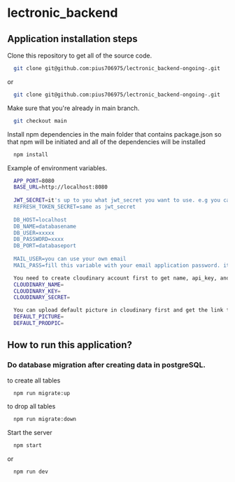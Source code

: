 # lectronic_backend

## Application installation steps
Clone this repository to get all of the source code.
```bash
  git clone git@github.com:pius706975/lectronic_backend-ongoing-.git
```
or
```bash
  git clone git@github.com:pius706975/lectronic_backend-ongoing-.git
```

Make sure that you're already in main branch.
``` bash
  git checkout main
```

Install npm dependencies in the main folder that contains package.json so that npm will be initiated and all of the dependencies will be installed
``` bash
  npm install
```

Example of environment variables.
``` bash
  APP_PORT=8080   
  BASE_URL=http://localhost:8080
  
  JWT_SECRET=it's up to you what jwt_secret you want to use. e.g you can use "thisissecrect".
  REFRESH_TOKEN_SECRET=same as jwt_secret
  
  DB_HOST=localhost
  DB_NAME=databasename
  DB_USER=xxxxx
  DB_PASSWORD=xxxx
  DB_PORT=databaseport
  
  MAIL_USER=you can use your own email
  MAIL_PASS=fill this variable with your email application password. it's provided if you use gmail.

  You need to create cloudinary account first to get name, api_key, and api_secret
  CLOUDINARY_NAME=
  CLOUDINARY_KEY=
  CLOUDINARY_SECRET=

  You can upload default picture in cloudinary first and get the link that will be used as default picture.
  DEFAULT_PICTURE=
  DEFAULT_PRODPIC=
```

##
## How to run this application?
### Do database migration after creating data in postgreSQL.

to create all tables
``` bash
  npm run migrate:up
```
to drop all tables
``` bash
  npm run migrate:down
```

Start the server
``` bash
  npm start
```
or
``` bash
  npm run dev
```
